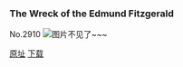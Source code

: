### The Wreck of the Edmund Fitzgerald
No.2910
![图片不见了~~~](https://imgs.xkcd.com/comics/the_wreck_of_the_edmund_fitzgerald.png)

[原址](https://xkcd.com//2910) [下载](https://imgs.xkcd.com/comics/the_wreck_of_the_edmund_fitzgerald.png)

